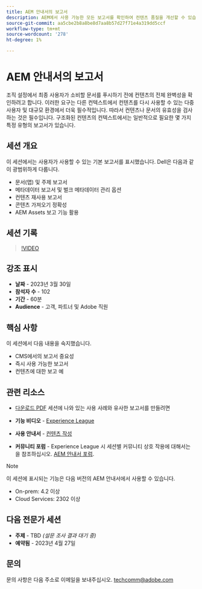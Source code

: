 ```yaml
---
title: AEM 안내서의 보고서
description: AEM에서 사용 가능한 모든 보고서를 확인하여 컨텐츠 품질을 개선할 수 있습니다.
source-git-commit: aa5cbe2b8a8be8d7aa8b57d27f71e4a319dd5ccf
workflow-type: tm+mt
source-wordcount: '278'
ht-degree: 1%

---
```


# AEM 안내서의 보고서

조직 설정에서 최종 사용자가 소비할 문서를 푸시하기 전에 컨텐츠의 전체 완벽성을 확인하려고 합니다. 이러한 요구는 다른 컨텍스트에서 컨텐츠를 다시 사용할 수 있는 다중 사용자 및 대규모 환경에서 더욱 필수적입니다. 따라서 컨텐츠나 문서의 유효성을 검사하는 것은 필수입니다. 구조화된 컨텐츠의 컨텍스트에서는 일반적으로 필요한 몇 가지 특정 유형의 보고서가 있습니다.


## 세션 개요

이 세션에서는 사용자가 사용할 수 있는 기본 보고서를 표시했습니다. Dell은 다음과 같이 광범위하게 다룹니다.
- 문서(맵) 및 주제 보고서
- 메타데이터 보고서 및 벌크 메타데이터 관리 옵션
- 컨텐츠 재사용 보고서
- 콘텐츠 가져오기 정확성
- AEM Assets 보고 기능 활용


## 세션 기록

>[!VIDEO](https://video.tv.adobe.com/v/3417529/guides--reporting-reporting?quality=12&learn=on)


## 강조 표시

- **날짜** - 2023년 3월 30일
- **참석자 수** - 102
- **기간** - 60분
- **Audience** - 고객, 파트너 및 Adobe 직원


## 핵심 사항

이 세션에서 다음 내용을 숙지했습니다.
- CMS에서의 보고서 중요성
- 즉시 사용 가능한 보고서
- 컨텐츠에 대한 보고 예


## 관련 리소스

- [다운로드 PDF](./assets/aem-guides-expert-session-reports-documentation.pdf) 세션에 나와 있는 사용 사례와 유사한 보고서를 만들려면

- **기능 비디오** -  [Experience League](https://experienceleague.adobe.com/docs/experience-manager-guides-learn/videos/output-generation/working-with-reports.html?lang=en)

- **사용 안내서** - [컨텐츠 작성](https://help.adobe.com/en_US/xml-documentation-for-adobe-experience-manager/index.html#t=DXML-master-map%2Freports-intro.html)

- **커뮤니티 포럼** - Experience League 시 세션별 커뮤니티 상호 작용에 대해서는 을 참조하십시오.  [AEM 안내서 포럼](https://experienceleaguecommunities.adobe.com/t5/experience-manager-guides/bd-p/xml-documentation-discussions).

>[!NOTE]
>
> 이 세션에 표시되는 기능은 다음 버전의 AEM 안내서에서 사용할 수 있습니다.
> - On-prem: 4.2 이상
> - Cloud Services: 2302 이상



## 다음 전문가 세션

- **주제** - TBD *(설문 조사 결과 대기 중)*
- **예약됨** - 2023년 4월 27일


## 문의

문의 사항은 다음 주소로 이메일을 보내주십시오. <techcomm@adobe.com>
